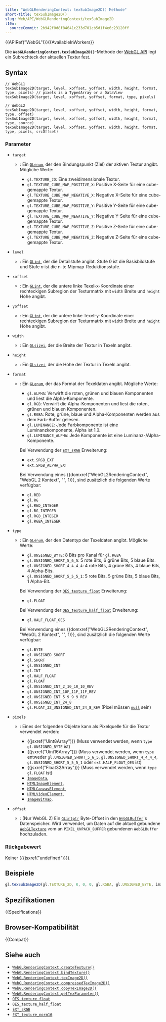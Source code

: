 ```yaml
---
title: "WebGLRenderingContext: texSubImage2D() Methode"
short-title: texSubImage2D()
slug: Web/API/WebGLRenderingContext/texSubImage2D
l10n:
  sourceCommit: 2b942f0d8f84641c233d701cb5d1f4e6c23120ff
---
```


{{APIRef("WebGL")}}{{AvailableInWorkers}}

Die **`WebGLRenderingContext.texSubImage2D()`**-Methode der
[WebGL API](/de/docs/Web/API/WebGL_API) legt ein Subrechteck der
aktuellen Textur fest.

## Syntax

```js-nolint
// WebGL1
texSubImage2D(target, level, xoffset, yoffset, width, height, format, type, pixels) // pixels is a TypedArray or a DataView
texSubImage2D(target, level, xoffset, yoffset, format, type, pixels)

// WebGL2
texSubImage2D(target, level, xoffset, yoffset, width, height, format, type, offset)
texSubImage2D(target, level, xoffset, yoffset, width, height, format, type, source)
texSubImage2D(target, level, xoffset, yoffset, width, height, format, type, pixels, srcOffset)
```

### Parameter

- `target`

  - : Ein [`GLenum`](/de/docs/Web/API/WebGL_API/Types), der den Bindungspunkt (Ziel) der aktiven Textur angibt.
    Mögliche Werte:

    - `gl.TEXTURE_2D`: Eine zweidimensionale Textur.
    - `gl.TEXTURE_CUBE_MAP_POSITIVE_X`: Positive X-Seite für eine cube-gemappte
      Textur.
    - `gl.TEXTURE_CUBE_MAP_NEGATIVE_X`: Negative X-Seite für eine cube-gemappte
      Textur.
    - `gl.TEXTURE_CUBE_MAP_POSITIVE_Y`: Positive Y-Seite für eine cube-gemappte
      Textur.
    - `gl.TEXTURE_CUBE_MAP_NEGATIVE_Y`: Negative Y-Seite für eine cube-gemappte
      Textur.
    - `gl.TEXTURE_CUBE_MAP_POSITIVE_Z`: Positive Z-Seite für eine cube-gemappte
      Textur.
    - `gl.TEXTURE_CUBE_MAP_NEGATIVE_Z`: Negative Z-Seite für eine cube-gemappte
      Textur.

- `level`
  - : Ein [`GLint`](/de/docs/Web/API/WebGL_API/Types), der die Detailstufe angibt. Stufe 0 ist die Basisbildstufe und Stufe _n_ ist die n-te Mipmap-Reduktionsstufe.
- `xoffset`
  - : Ein [`GLint`](/de/docs/Web/API/WebGL_API/Types), der die untere linke Texel-x-Koordinate einer rechteckigen Subregion der Texturmatrix mit `width` Breite und `height` Höhe angibt.
- `yoffset`
  - : Ein [`GLint`](/de/docs/Web/API/WebGL_API/Types), der die untere linke Texel-y-Koordinate einer rechteckigen Subregion der Texturmatrix mit `width` Breite und `height` Höhe angibt.
- `width`
  - : Ein [`GLsizei`](/de/docs/Web/API/WebGL_API/Types), der die Breite der Textur in Texeln angibt.
- `height`
  - : Ein [`GLsizei`](/de/docs/Web/API/WebGL_API/Types), der die Höhe der Textur in Texeln angibt.
- `format`

  - : Ein [`GLenum`](/de/docs/Web/API/WebGL_API/Types), der das Format der Texeldaten angibt. Mögliche Werte:

    - `gl.ALPHA`: Verwirft die roten, grünen und blauen Komponenten und liest die
      Alpha-Komponente.
    - `gl.RGB`: Verwirft die Alpha-Komponenten und liest die roten, grünen und
      blauen Komponenten.
    - `gl.RGBA`: Rote, grüne, blaue und Alpha-Komponenten werden aus dem
      Farb-Buffer gelesen.
    - `gl.LUMINANCE`: Jede Farbkomponente ist eine Luminanzkomponente, Alpha
      ist 1.0.
    - `gl.LUMINANCE_ALPHA`: Jede Komponente ist eine Luminanz-/Alpha-Komponente.

    Bei Verwendung der [`EXT_sRGB`](/de/docs/Web/API/EXT_sRGB) Erweiterung:

    - `ext.SRGB_EXT`
    - `ext.SRGB_ALPHA_EXT`

    Bei Verwendung eines {{domxref("WebGL2RenderingContext", "WebGL 2 Kontext", "", 1)}},
    sind zusätzlich die folgenden Werte verfügbar:

    - `gl.RED`
    - `gl.RG`
    - `gl.RED_INTEGER`
    - `gl.RG_INTEGER`
    - `gl.RGB_INTEGER`
    - `gl.RGBA_INTEGER`

- `type`

  - : Ein [`GLenum`](/de/docs/Web/API/WebGL_API/Types), der den Datentyp der Texeldaten angibt. Mögliche Werte:

    - `gl.UNSIGNED_BYTE`: 8 Bits pro Kanal für `gl.RGBA`
    - `gl.UNSIGNED_SHORT_5_6_5`: 5 rote Bits, 6 grüne Bits, 5 blaue Bits.
    - `gl.UNSIGNED_SHORT_4_4_4_4`: 4 rote Bits, 4 grüne Bits, 4 blaue Bits, 4
      Alpha-Bits.
    - `gl.UNSIGNED_SHORT_5_5_5_1`: 5 rote Bits, 5 grüne Bits, 5 blaue Bits, 1
      Alpha-Bit.

    Bei Verwendung der [`OES_texture_float`](/de/docs/Web/API/OES_texture_float) Erweiterung:

    - `gl.FLOAT`

    Bei Verwendung der [`OES_texture_half_float`](/de/docs/Web/API/OES_texture_half_float) Erweiterung:

    - `gl.HALF_FLOAT_OES`

    Bei Verwendung eines {{domxref("WebGL2RenderingContext", "WebGL 2 Kontext", "", 1)}},
    sind zusätzlich die folgenden Werte verfügbar:

    - `gl.BYTE`
    - `gl.UNSIGNED_SHORT`
    - `gl.SHORT`
    - `gl.UNSIGNED_INT`
    - `gl.INT`
    - `gl.HALF_FLOAT`
    - `gl.FLOAT`
    - `gl.UNSIGNED_INT_2_10_10_10_REV`
    - `gl.UNSIGNED_INT_10F_11F_11F_REV`
    - `gl.UNSIGNED_INT_5_9_9_9_REV`
    - `gl.UNSIGNED_INT_24_8`
    - `gl.FLOAT_32_UNSIGNED_INT_24_8_REV` (Pixel müssen
      [`null`](/de/docs/Web/JavaScript/Reference/Operators/null) sein)

- `pixels`

  - : Eines der folgenden Objekte kann als Pixelquelle für die Textur verwendet werden:

    - {{jsxref("Uint8Array")}} (Muss verwendet werden, wenn `type` `gl.UNSIGNED_BYTE` ist)
    - {{jsxref("Uint16Array")}} (Muss verwendet werden, wenn `type` entweder
      `gl.UNSIGNED_SHORT_5_6_5`, `gl.UNSIGNED_SHORT_4_4_4_4`,
      `gl.UNSIGNED_SHORT_5_5_5_1` oder `ext.HALF_FLOAT_OES` ist)
    - {{jsxref("Float32Array")}} (Muss verwendet werden, wenn `type` `gl.FLOAT` ist)
    - [`ImageData`](/de/docs/Web/API/ImageData),
    - [`HTMLImageElement`](/de/docs/Web/API/HTMLImageElement),
    - [`HTMLCanvasElement`](/de/docs/Web/API/HTMLCanvasElement),
    - [`HTMLVideoElement`](/de/docs/Web/API/HTMLVideoElement),
    - [`ImageBitmap`](/de/docs/Web/API/ImageBitmap).

- `offset`
  - : (Nur WebGL 2) Ein [`GLintptr`](/de/docs/Web/API/WebGL_API/Types) Byte-Offset in den
    [`WebGLBuffer`](/de/docs/Web/API/WebGLBuffer)'s Datenspeicher. Wird verwendet, um Daten auf die aktuell gebundene
    [`WebGLTexture`](/de/docs/Web/API/WebGLTexture) vom an
    `PIXEL_UNPACK_BUFFER` gebundenen `WebGLBuffer` hochzuladen.

### Rückgabewert

Keiner ({{jsxref("undefined")}}).

## Beispiele

```js
gl.texSubImage2D(gl.TEXTURE_2D, 0, 0, 0, gl.RGBA, gl.UNSIGNED_BYTE, image);
```

## Spezifikationen

{{Specifications}}

## Browser-Kompatibilität

{{Compat}}

## Siehe auch

- [`WebGLRenderingContext.createTexture()`](/de/docs/Web/API/WebGLRenderingContext/createTexture)
- [`WebGLRenderingContext.bindTexture()`](/de/docs/Web/API/WebGLRenderingContext/bindTexture)
- [`WebGLRenderingContext.texImage2D()`](/de/docs/Web/API/WebGLRenderingContext/texImage2D)
- [`WebGLRenderingContext.compressedTexImage2D()`](/de/docs/Web/API/WebGLRenderingContext/compressedTexImage2D)
- [`WebGLRenderingContext.copyTexImage2D()`](/de/docs/Web/API/WebGLRenderingContext/copyTexImage2D)
- [`WebGLRenderingContext.getTexParameter()`](/de/docs/Web/API/WebGLRenderingContext/getTexParameter)
- [`OES_texture_float`](/de/docs/Web/API/OES_texture_float)
- [`OES_texture_half_float`](/de/docs/Web/API/OES_texture_half_float)
- [`EXT_sRGB`](/de/docs/Web/API/EXT_sRGB)
- [`EXT_texture_norm16`](/de/docs/Web/API/EXT_texture_norm16)

